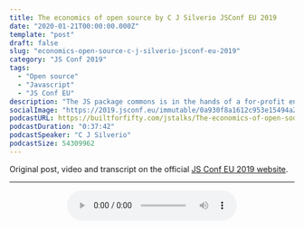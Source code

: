 ```yaml
---
title: The economics of open source by C J Silverio JSConf EU 2019
date: "2020-01-21T00:00:00.000Z"
template: "post"
draft: false
slug: "economics-open-source-c-j-silverio-jsconf-eu-2019"
category: "JS Conf 2019"
tags:
  - "Open source"
  - "Javascript"
  - "JS Conf EU"
description: "The JS package commons is in the hands of a for-profit entity. We trust npm with our shared code, but we have no way to hold npm accountable for its behavior. A trust-based system cannot function without accountability, but somebody still has to pay for the servers. How did we get here, and what should JavaScript do now?"
socialImage: "https://2019.jsconf.eu/immutable/0a930f8a1612c953e15494a2f350d98ed949b2de/images/cms/c-j-silverio-a284665d-1000-square.jpg"
podcastURL: https://builtforfifty.com/jstalks/The-economics-of-open-source-by-C-J-Silverio-JSConf-EU-2019.mp3
podcastDuration: "0:37:42"
podcastSpeaker: "C J Silverio"
podcastSize: 54309962
---
```


Original post, video and transcript on the official [JS Conf EU 2019 website](https://2019.jsconf.eu/c-j-silverio/the-economics-of-open-source.html).
<hr/>
<div style="text-align: center">
	<audio controls="controls">
		<source type="audio/mp3" src="https://builtforfifty.com/jstalks/The-economics-of-open-source-by-C-J-Silverio-JSConf-EU-2019.mp3"></source>
		<p>Your browser does not support the audio element.</p>
	</audio>
</div>